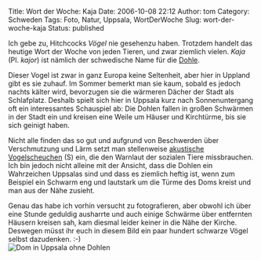 Title: Wort der Woche: Kaja
Date: 2006-10-08 22:12
Author: tom
Category: Schweden
Tags: Foto, Natur, Uppsala, WortDerWoche
Slug: wort-der-woche-kaja
Status: published

Ich gebe zu, Hitchcocks *Vögel* nie gesehenzu haben. Trotzdem handelt
das heutige Wort der Woche von jeden Tieren, und zwar ziemlich vielen.
*Kaja* (Pl. *kajor*) ist nämlich der schwedische Name für die
[Dohle](http://de.wikipedia.org/wiki/Dohle_%28Vogel%29).

Dieser Vogel ist zwar in ganz Europa keine Seltenheit, aber hier in
Uppland gibt es sie zuhauf. Im Sommer bemerkt man sie kaum, sobald es
jedoch nachts kälter wird, bevorzugen sie die wärmeren Dächer der Stadt
als Schlafplatz. Deshalb spielt sich hier in Uppsala kurz nach
Sonnenuntergang oft ein interessantes Schauspiel ab: Die Dohlen fallen
in großen Schwärmen in der Stadt ein und kreisen eine Weile um Häuser
und Kirchtürme, bis sie sich geinigt haben.

Nicht alle finden das so gut und aufgrund von Beschwerden über
Verschmutzung und Lärm setzt man stellenweise [akustische
Vogelscheuchen](http://svt.se/svt/jsp/Crosslink.jsp?d=6107&a=442678) (S)
ein, die den Warnlaut der sozialen Tiere missbrauchen. Ich bin jedoch
nicht alleine mit der Ansicht, dass die Dohlen ein Wahrzeichen Uppsalas
sind und dass es ziemlich heftig ist, wenn zum Beispiel ein Schwarm eng
und lautstark um die Türme des Doms kreist und man aus der Nähe zusieht.

Genau das habe ich vorhin versucht zu fotografieren, aber obwohl ich
über eine Stunde geduldig ausharrte und auch einige Schwärme über
entfernten Häusern kreisen sah, kam diesmal leider keiner in die Nähe
der Kirche. Deswegen müsst ihr euch in diesem Bild ein paar hundert
schwarze Vögel selbst dazudenken. :-)  
![Dom in Uppsala ohne
Dohlen](/pic/ingakajor.jpg "Dom in Uppsala ohne Dohlen")

